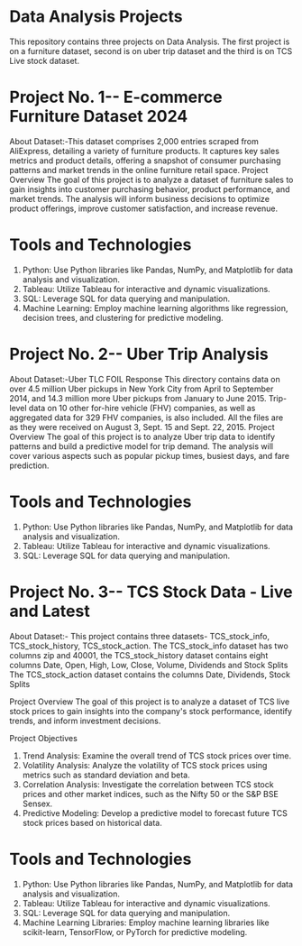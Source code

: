 # Data Analysis Projects
This repository contains three projects on Data Analysis. The first project is on a furniture dataset, second is on uber trip dataset and the third is on TCS Live stock dataset.
# Project No. 1-- E-commerce Furniture Dataset 2024
About Dataset:-This dataset comprises 2,000 entries scraped from AliExpress, detailing a variety of
               furniture products. It captures key sales metrics and product details, offering a
               snapshot of consumer purchasing patterns and market trends in the online furniture
               retail space.
Project Overview
The goal of this project is to analyze a dataset of furniture sales to gain insights into customer purchasing behavior, product performance, and market trends. The analysis will inform business decisions to optimize product offerings, improve customer satisfaction, and increase revenue.
# Tools and Technologies
1. Python: Use Python libraries like Pandas, NumPy, and Matplotlib for data analysis and visualization.
2. Tableau: Utilize Tableau for interactive and dynamic visualizations.
3. SQL: Leverage SQL for data querying and manipulation.
4. Machine Learning: Employ machine learning algorithms like regression, decision trees, and clustering for predictive modeling.
   
# Project No. 2-- Uber Trip Analysis
About Dataset:-Uber TLC FOIL Response
               This directory contains data on over 4.5 million Uber pickups in New York City from April to September 2014, and
               14.3 million more Uber pickups from January to June 2015. Trip-level data on 10 other for-hire vehicle (FHV)
               companies, as well as aggregated data for 329 FHV companies, is also included. All the files are as they were
               received on August 3, Sept. 15 and Sept. 22, 2015.
 Project Overview
The goal of this project is to analyze Uber trip data to identify patterns and build a
predictive model for trip demand. The analysis will cover various aspects such as popular
pickup times, busiest days, and fare prediction.
# Tools and Technologies
1. Python: Use Python libraries like Pandas, NumPy, and Matplotlib for data analysis and visualization.
2. Tableau: Utilize Tableau for interactive and dynamic visualizations.
3. SQL: Leverage SQL for data querying and manipulation.

# Project No. 3-- TCS Stock Data - Live and Latest
About Dataset:- This project contains three datasets- TCS_stock_info, TCS_stock_history, TCS_stock_action.
                The TCS_stock_info dataset has two columns zip and 40001, the TCS_stock_history dataset contains eight columns Date, Open, High, Low,	Close,	Volume,	Dividends and	Stock Splits
                The TCS_stock_action dataset contains the columns Date,	Dividends,	Stock Splits

 Project Overview
The goal of this project is to analyze a dataset of TCS live stock prices to gain insights into the company's stock performance, identify trends, and inform investment decisions.

 Project Objectives
1. Trend Analysis: Examine the overall trend of TCS stock prices over time.
2. Volatility Analysis: Analyze the volatility of TCS stock prices using metrics such as standard deviation and beta.
3. Correlation Analysis: Investigate the correlation between TCS stock prices and other market indices, such as the Nifty 50 or the S&P BSE Sensex.
4. Predictive Modeling: Develop a predictive model to forecast future TCS stock prices based on historical data.

# Tools and Technologies
1. Python: Use Python libraries like Pandas, NumPy, and Matplotlib for data analysis and visualization.
2. Tableau: Utilize Tableau for interactive and dynamic visualizations.
3. SQL: Leverage SQL for data querying and manipulation.
4. Machine Learning Libraries: Employ machine learning libraries like scikit-learn, TensorFlow, or PyTorch for predictive modeling.
   



               
